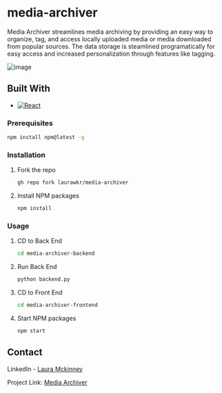 # media-archiver


Media Archiver streamlines media archiving by providing an easy way to organize, tag, and access locally uploaded media or media downloaded from popular sources. The data storage is steamlined programatically for easy access and increased personalization through features like tagging.

![image](https://github.com/user-attachments/assets/5b6bdb96-c0ac-455a-ad5c-8c2e21fed9d2)


## Built With

* [![React][React.js]][React-url]

### Prerequisites

  ```sh
  npm install npm@latest -g
  ```

### Installation

1. Fork the repo
   ```sh
   gh repo fork laurawkr/media-archiver
   ```
2. Install NPM packages
   ```sh
   npm install
   ```

### Usage

1. CD to Back End
   ```sh
   cd media-archiver-backend
   ```
2. Run Back End
   ```sh
   python backend.py
   ```
3. CD to Front End
   ```sh
   cd media-archiver-frontend
   ```
4. Start NPM packages
   ```sh
   npm start
   ```

## Contact

LinkedIn - [Laura Mckinney](www.linkedin.com/in/laura-mckinney-63bab1146)




[React.js]: https://img.shields.io/badge/React-20232A?style=for-the-badge&logo=react&logoColor=61DAFB
[React-url]: https://reactjs.org/

Project Link: [Media Archiver](https://github.com/laurawkr/media-archiver/)
